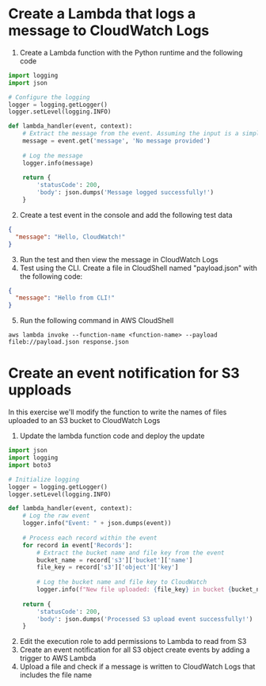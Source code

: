 
# Create a Lambda that logs a message to CloudWatch Logs

1. Create a Lambda function with the Python runtime and the following code

```python
import logging
import json

# Configure the logging
logger = logging.getLogger()
logger.setLevel(logging.INFO)

def lambda_handler(event, context):
    # Extract the message from the event. Assuming the input is a simple JSON object {"message": "your message here"}
    message = event.get('message', 'No message provided')
    
    # Log the message
    logger.info(message)
    
    return {
        'statusCode': 200,
        'body': json.dumps('Message logged successfully!')
    }
```

2. Create a test event in the console and add the following test data

```json
{
  "message": "Hello, CloudWatch!"
}
```

3. Run the test and then view the message in CloudWatch Logs
4. Test using the CLI. Create a file in CloudShell named "payload.json" with the following code:

```json
{
  "message": "Hello from CLI!"
}
```
5. Run the following command in AWS CloudShell

```aws lambda invoke --function-name <function-name> --payload fileb://payload.json response.json```

# Create an event notification for S3 upploads

In this exercise we'll modify the function to write the names of files uploaded to an S3 bucket to CloudWatch Logs

1. Update the lambda function code and deploy the update

```python
import json
import logging
import boto3

# Initialize logging
logger = logging.getLogger()
logger.setLevel(logging.INFO)

def lambda_handler(event, context):
    # Log the raw event
    logger.info("Event: " + json.dumps(event))
    
    # Process each record within the event
    for record in event['Records']:
        # Extract the bucket name and file key from the event
        bucket_name = record['s3']['bucket']['name']
        file_key = record['s3']['object']['key']
        
        # Log the bucket name and file key to CloudWatch
        logger.info(f"New file uploaded: {file_key} in bucket {bucket_name}")
    
    return {
        'statusCode': 200,
        'body': json.dumps('Processed S3 upload event successfully!')
    }
```
2. Edit the execution role to add permissions to Lambda to read from S3
3. Create an event notification for all S3 object create events by adding a trigger to AWS Lambda
4. Upload a file and check if a message is written to CloudWatch Logs that includes the file name



